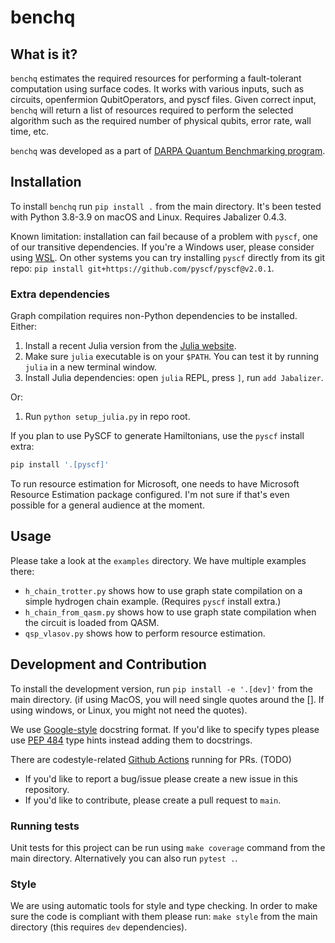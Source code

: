 # benchq

## What is it?

`benchq` estimates the required resources for performing a fault-tolerant computation using surface codes. It works with various inputs, such as circuits, openfermion QubitOperators, and pyscf files. Given correct input, `benchq` will return a list of resources required to perform the selected algorithm such as the required number of physical qubits, error rate, wall time, etc.

`benchq` was developed as a part of [DARPA Quantum Benchmarking program](https://www.darpa.mil/program/quantum-benchmarking).

## Installation

To install `benchq` run `pip install .` from the main directory.
It's been tested with Python 3.8-3.9 on macOS and Linux. Requires Jabalizer 0.4.3.

Known limitation: installation can fail because of a problem with `pyscf`, one of our transitive dependencies.
If you're a Windows user, please consider using [WSL](https://learn.microsoft.com/en-us/windows/wsl/install). On other systems you can try installing `pyscf` directly from its git repo: `pip install git+https://github.com/pyscf/pyscf@v2.0.1`.

### Extra dependencies

Graph compilation requires non-Python dependencies to be installed.
Either:
1. Install a recent Julia version from the [Julia website](https://julialang.org/downloads/).
2. Make sure `julia` executable is on your `$PATH`. You can test it by running `julia` in a new terminal window.
3. Install Julia dependencies: open `julia` REPL, press `]`, run `add Jabalizer`.

Or:
1. Run `python setup_julia.py` in repo root.

If you plan to use PySCF to generate Hamiltonians, use the `pyscf` install extra:
```bash
pip install '.[pyscf]'
```

To run resource estimation for Microsoft, one needs to have Microsoft Resource Estimation package configured. I'm not sure if that's even possible for a general audience at the moment.

## Usage

Please take a look at the `examples` directory. 
We have multiple examples there:
- `h_chain_trotter.py` shows how to use graph state compilation on a simple hydrogen chain example. (Requires `pyscf` install extra.)
- `h_chain_from_qasm.py` shows how to use graph state compilation when the circuit is loaded from QASM.
- `qsp_vlasov.py` shows how to perform resource estimation.


## Development and Contribution

To install the development version, run `pip install -e '.[dev]'` from the main directory. (if using MacOS, you will need single quotes around the []. If using windows, or Linux, you might not need the quotes).

We use [Google-style](https://sphinxcontrib-napoleon.readthedocs.io/en/latest/example_google.html) docstring format. If you'd like to specify types please use [PEP 484](https://www.python.org/dev/peps/pep-0484/) type hints instead adding them to docstrings.

There are codestyle-related [Github Actions](.github/workflows/style.yml) running for PRs. (TODO)

- If you'd like to report a bug/issue please create a new issue in this repository.
- If you'd like to contribute, please create a pull request to `main`.

### Running tests

Unit tests for this project can be run using `make coverage` command from the main directory.
Alternatively you can also run `pytest .`.

### Style

We are using automatic tools for style and type checking. In order to make sure the code is compliant with them please run: `make style` from the main directory (this requires `dev` dependencies).
